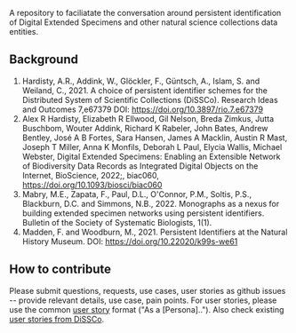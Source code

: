 A repository to faciliatate the conversation around persistent identification of Digital Extended Specimens and other natural science collections 
data entities. 

## Background

1. Hardisty, A.R., Addink, W., Glöckler, F., Güntsch, A., Islam, S. and Weiland, C., 2021. A choice of persistent identifier schemes for the Distributed System of Scientific Collections (DiSSCo). Research Ideas and Outcomes 7,e67379 DOI: https://doi.org/10.3897/rio.7.e67379
2. Alex R Hardisty, Elizabeth R Ellwood, Gil Nelson, Breda Zimkus, Jutta Buschbom, Wouter Addink, Richard K Rabeler, John Bates, Andrew Bentley, José A B Fortes, Sara Hansen, James A Macklin, Austin R Mast, Joseph T Miller, Anna K Monfils, Deborah L Paul, Elycia Wallis, Michael Webster, Digital Extended Specimens: Enabling an Extensible Network of Biodiversity Data Records as Integrated Digital Objects on the Internet, BioScience, 2022;, biac060, https://doi.org/10.1093/biosci/biac060
3. Mabry, M.E., Zapata, F., Paul, D.L., O'Connor, P.M., Soltis, P.S., Blackburn, D.C. and Simmons, N.B., 2022. Monographs as a nexus for building extended specimen networks using persistent identifiers. Bulletin of the Society of Systematic Biologists, 1(1). 
4. Madden, F. and Woodburn, M., 2021. Persistent Identifiers at the Natural History Museum. DOI: https://doi.org/10.22020/k99s-we61

## How to contribute

Please submit questions, requests, use cases, user stories as github issues -- provide relevant details, use case, pain points. For user stories, please use the common [user story](https://www.atlassian.com/agile/project-management/user-stories) format ("As a [Persona].."). Also check existing [user stories from DiSSCo](https://github.com/DiSSCo/user-stories/projects/6).
